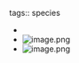 tags:: species

-
- ![image.png](https://peach-geographical-bat-397.mypinata.cloud/ipfs/QmdnMi4UspxT6W25PzqNjefKgusuyPjS83ZTBwKqXmueGm)
- ![image.png](https://peach-geographical-bat-397.mypinata.cloud/ipfs/QmVo5Ut3yhoiGH9gxRhqpVSGe47Ek25o7fJSjqcBZCjsgX)